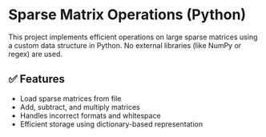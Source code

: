 # Sparse Matrix Operations (Python)

This project implements efficient operations on large sparse matrices using a custom data structure in Python. No external libraries (like NumPy or regex) are used.
## ✅ Features
- Load sparse matrices from file
- Add, subtract, and multiply matrices
- Handles incorrect formats and whitespace
- Efficient storage using dictionary-based representation



